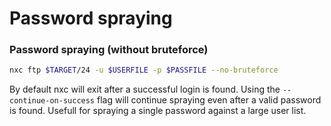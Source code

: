 # Password spraying

### Password spraying (without bruteforce)

```bash
nxc ftp $TARGET/24 -u $USERFILE -p $PASSFILE --no-bruteforce
```

By default nxc will exit after a successful login is found. Using the `--continue-on-success` flag will continue spraying even after a valid password is found. Usefull for spraying a single password against a large user list.
